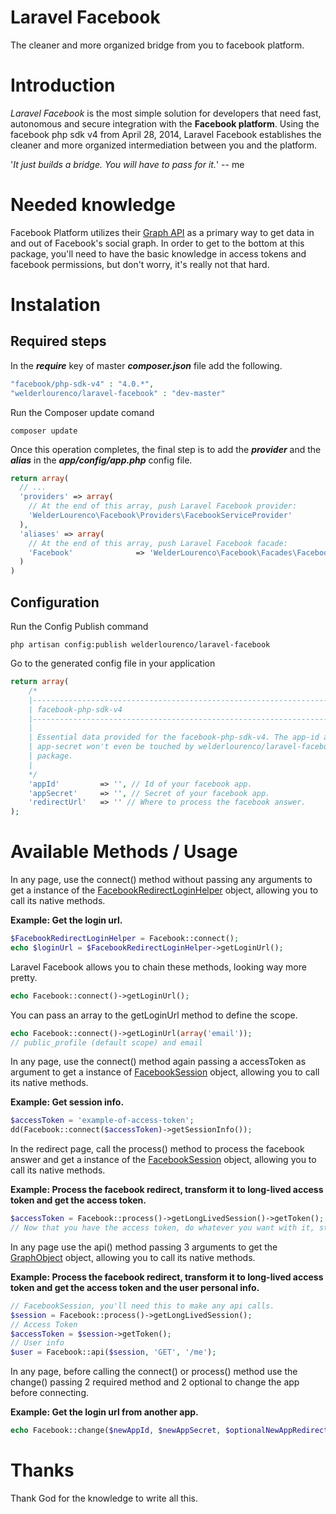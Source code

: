 # Laravel Facebook #

The cleaner and more organized bridge from you to facebook platform.

# Introduction #

*Laravel Facebook* is the most simple solution for developers that need fast, autonomous and secure integration with the **Facebook platform**. Using the facebook php sdk v4 from April 28, 2014, Laravel Facebook establishes the cleaner and more organized intermediation between you and the platform.

'*It just builds a bridge. You will have to pass for it.*' -- me

# Needed knowledge #

Facebook Platform utilizes their [Graph API](https://developers.facebook.com/docs/graph-api/quickstart/v2.0) as a primary way to get data in and out of Facebook's social graph.
In order to get to the bottom at this package, you'll need to have the basic knowledge in access tokens and facebook permissions, but don't worry, it's really not that hard.

# Instalation #

## Required steps ##

In the ***require*** key of master ***composer.json*** file add the following.


```php
"facebook/php-sdk-v4" : "4.0.*",
"welderlourenco/laravel-facebook" : "dev-master"
```

Run the Composer update comand


```
composer update
```

Once this operation completes, the final step is to add the ***provider*** and the ***alias*** in the ***app/config/app.php*** config file.


```php
return array(
  // ...
  'providers' => array(
    // At the end of this array, push Laravel Facebook provider:
    'WelderLourenco\Facebook\Providers\FacebookServiceProvider'
  ),
  'aliases' => array(
    // At the end of this array, push Laravel Facebook facade:
    'Facebook'				=> 'WelderLourenco\Facebook\Facades\Facebook'
  )
)
```

## Configuration ##

Run the Config Publish command


```
php artisan config:publish welderlourenco/laravel-facebook
```

Go to the generated config file in your application


```php
return array(	
    /*
	|--------------------------------------------------------------------------
	| facebook-php-sdk-v4
	|--------------------------------------------------------------------------
	|
	| Essential data provided for the facebook-php-sdk-v4. The app-id and 
	| app-secret won't even be touched by welderlourenco/laravel-facebook's 
	| package.
	|
	*/
	'appId'			=> '', // Id of your facebook app.
	'appSecret'		=> '', // Secret of your facebook app.
	'redirectUrl'	=> '' // Where to process the facebook answer.
);
```

# Available Methods / Usage #

In any page, use the connect() method without passing any arguments to get a instance of the [FacebookRedirectLoginHelper](https://developers.facebook.com/docs/php/FacebookRedirectLoginHelper/4.0.0) object, allowing you to call its native methods.

**Example: Get the login url.**

```php
$FacebookRedirectLoginHelper = Facebook::connect();
echo $loginUrl = $FacebookRedirectLoginHelper->getLoginUrl();
```

Laravel Facebook allows you to chain these methods, looking way more pretty.


```php
echo Facebook::connect()->getLoginUrl();
```

You can pass an array to the getLoginUrl method to define the scope.

```php
echo Facebook::connect()->getLoginUrl(array('email'));
// public_profile (default scope) and email
```

In any page, use the connect() method again passing a accessToken as argument to get a instance of [FacebookSession](https://developers.facebook.com/docs/php/FacebookSession/4.0.0) object, allowing you to call its native methods.

**Example: Get session info.**

```php
$accessToken = 'example-of-access-token';
dd(Facebook::connect($accessToken)->getSessionInfo());
```

In the redirect page, call the process() method to process the facebook answer and get a instance of the [FacebookSession](https://developers.facebook.com/docs/php/FacebookSession/4.0.0) object, allowing you to call its native methods.

**Example: Process the facebook redirect, transform it to long-lived access token and get the access token.**

```php
$accessToken = Facebook::process()->getLongLivedSession()->getToken();
// Now that you have the access token, do whatever you want with it, store in database or in a cookie, it is you call.
```

In any page use the api() method passing 3 arguments to get the [GraphObject](https://developers.facebook.com/docs/php/GraphObject/4.0.0) object, allowing you to call its native methods.

**Example: Process the facebook redirect, transform it to long-lived access token and get the access token and the user personal info.**


```php
// FacebookSession, you'll need this to make any api calls.
$session = Facebook::process()->getLongLivedSession();
// Access Token
$accessToken = $session->getToken();
// User info
$user = Facebook::api($session, 'GET', '/me');
```

In any page, before calling the connect() or process() method use the change() passing 2 required method and 2 optional to change the app before connecting.

**Example: Get the login url from another app.**

```php
echo Facebook::change($newAppId, $newAppSecret, $optionalNewAppRedirectUrl)->connect()->getLoginUrl();
```

# Thanks #

Thank God for the knowledge to write all this.
